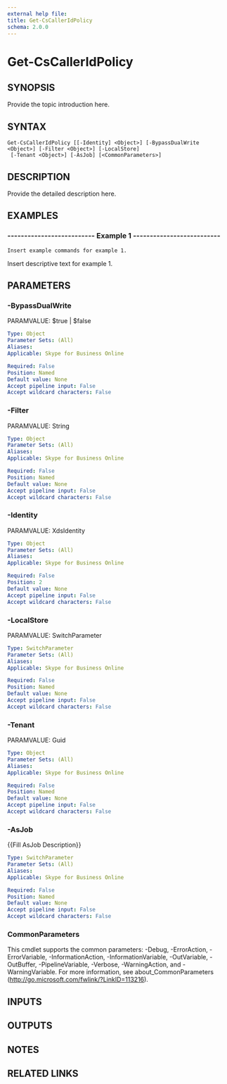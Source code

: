 ```yaml
---
external help file: 
title: Get-CsCallerIdPolicy
schema: 2.0.0
---
```


# Get-CsCallerIdPolicy

## SYNOPSIS
Provide the topic introduction here.

## SYNTAX

```
Get-CsCallerIdPolicy [[-Identity] <Object>] [-BypassDualWrite <Object>] [-Filter <Object>] [-LocalStore]
 [-Tenant <Object>] [-AsJob] [<CommonParameters>]
```

## DESCRIPTION
Provide the detailed description here.

## EXAMPLES

### -------------------------- Example 1 --------------------------
```
Insert example commands for example 1.
```

Insert descriptive text for example 1.


## PARAMETERS

### -BypassDualWrite
PARAMVALUE: $true | $false

```yaml
Type: Object
Parameter Sets: (All)
Aliases: 
Applicable: Skype for Business Online

Required: False
Position: Named
Default value: None
Accept pipeline input: False
Accept wildcard characters: False
```

### -Filter
PARAMVALUE: String

```yaml
Type: Object
Parameter Sets: (All)
Aliases: 
Applicable: Skype for Business Online

Required: False
Position: Named
Default value: None
Accept pipeline input: False
Accept wildcard characters: False
```

### -Identity
PARAMVALUE: XdsIdentity

```yaml
Type: Object
Parameter Sets: (All)
Aliases: 
Applicable: Skype for Business Online

Required: False
Position: 2
Default value: None
Accept pipeline input: False
Accept wildcard characters: False
```

### -LocalStore
PARAMVALUE: SwitchParameter

```yaml
Type: SwitchParameter
Parameter Sets: (All)
Aliases: 
Applicable: Skype for Business Online

Required: False
Position: Named
Default value: None
Accept pipeline input: False
Accept wildcard characters: False
```

### -Tenant
PARAMVALUE: Guid

```yaml
Type: Object
Parameter Sets: (All)
Aliases: 
Applicable: Skype for Business Online

Required: False
Position: Named
Default value: None
Accept pipeline input: False
Accept wildcard characters: False
```

### -AsJob
{{Fill AsJob Description}}

```yaml
Type: SwitchParameter
Parameter Sets: (All)
Aliases: 
Applicable: Skype for Business Online

Required: False
Position: Named
Default value: None
Accept pipeline input: False
Accept wildcard characters: False
```

### CommonParameters
This cmdlet supports the common parameters: -Debug, -ErrorAction, -ErrorVariable, -InformationAction, -InformationVariable, -OutVariable, -OutBuffer, -PipelineVariable, -Verbose, -WarningAction, and -WarningVariable. For more information, see about_CommonParameters (http://go.microsoft.com/fwlink/?LinkID=113216).

## INPUTS

## OUTPUTS

## NOTES

## RELATED LINKS

